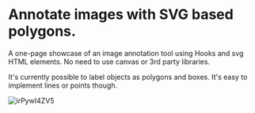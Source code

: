 # Annotate images with SVG based polygons.
A one-page showcase of an image annotation tool using Hooks and svg HTML elements. No need to use canvas or 3rd party libraries.

It's currently possible to label objects as polygons and boxes. It's easy to implement lines or points though.

![irPywI4ZV5](https://user-images.githubusercontent.com/45522695/148429341-0202663b-4363-4ecf-b11b-a7d775c4a021.gif)
